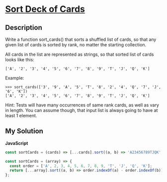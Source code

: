 # [Sort Deck of Cards](https://www.codewars.com/kata/56f399b59821793533000683)

## Description

Write a function sort_cards() that sorts a shuffled list of cards, so that any given list of cards is sorted by rank, no matter the starting collection.

All cards in the list are represented as strings, so that sorted list of cards looks like this:

```
['A', '2', '3', '4', '5', '6', '7', '8', '9', 'T', 'J', 'Q', 'K']
```

Example:

```
>>> sort_cards(['3', '9', 'A', '5', 'T', '8', '2', '4', 'Q', '7', 'J', '6', 'K'])
['A', '2', '3', '4', '5', '6', '7', '8', '9', 'T', 'J', 'Q', 'K']
```

Hint: Tests will have many occurrences of same rank cards, as well as vary in length. You can assume though, that input list is always going to have at least 1 element.

## My Solution

**JavaScript**

```js
const sortCards = (cards) => [...cards].sort((a, b) => 'A23456789TJQK'.indexOf(a) - 'A23456789TJQK'.indexOf(b));
```

```js
const sortCards = (array) => {
  const order = ['A', 2, 3, 4, 5, 6, 7, 8, 9, 'T', 'J', 'Q', 'K'];
  return [...array].sort((a, b) => order.indexOf(a) - order.indexOf(b));
};
```
